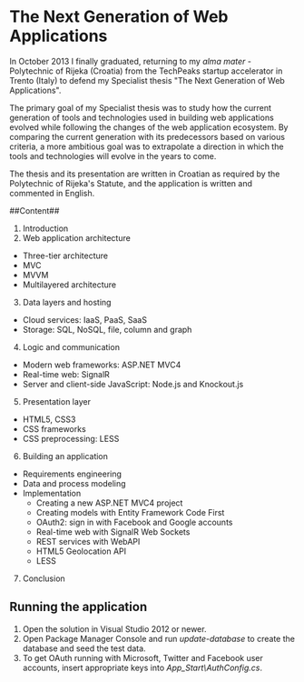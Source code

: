 The Next Generation of Web Applications
==============

In October 2013 I finally graduated, returning to my *alma mater* - Polytechnic of Rijeka (Croatia) from the TechPeaks startup accelerator in Trento (Italy) to defend my Specialist thesis "The Next Generation of Web Applications".

The primary goal of my Specialist thesis was to study how the current generation of tools and technologies used in building web applications evolved while following the changes of the web application ecosystem. By comparing the current generation with its predecessors based on various criteria, a more ambitious goal was to extrapolate a direction in which the tools and technologies will evolve in the years to come.

The thesis and its presentation are written in Croatian as required by the Polytechnic of Rijeka's Statute, and the application is written and commented in English.

##Content##

1. Introduction
2. Web application architecture
 - Three-tier architecture
 - MVC
 - MVVM
 - Multilayered architecture
3. Data layers and hosting
 - Cloud services: IaaS, PaaS, SaaS
 - Storage: SQL, NoSQL, file, column and graph
4. Logic and communication
 - Modern web frameworks: ASP.NET MVC4
 - Real-time web: SignalR
 - Server and client-side JavaScript: Node.js and Knockout.js
5. Presentation layer
 - HTML5, CSS3
 - CSS frameworks
 - CSS preprocessing: LESS
6. Building an application
 - Requirements engineering
 - Data and process modeling
 - Implementation
	- Creating a new ASP.NET MVC4 project
	- Creating models with Entity Framework Code First
	- OAuth2: sign in with Facebook and Google accounts
	- Real-time web with SignalR Web Sockets
	- REST services with WebAPI
	- HTML5 Geolocation API
	- LESS
7. Conclusion

## Running the application ##

1. Open the solution in Visual Studio 2012 or newer.
2. Open Package Manager Console and run *update-database* to create the database and seed the test data.
3. To get OAuth running with Microsoft, Twitter and Facebook user accounts, insert appropriate keys into *App_Start\AuthConfig.cs*.





